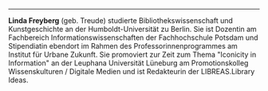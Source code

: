 ---
**Linda Freyberg** (geb. Treude) studierte Bibliothekswissenschaft und Kunstgeschichte an der Humboldt-Universität zu Berlin. Sie ist Dozentin am Fachbereich Informationswissenschaften der Fachhochschule Potsdam und Stipendiatin ebendort im Rahmen des Professorinnenprogrammes am Institut für Urbane Zukunft. Sie promoviert zur Zeit zum Thema "Iconicity in Information" an der Leuphana Universität Lüneburg am Promotionskolleg Wissenskulturen / Digitale Medien und ist Redakteurin der LIBREAS.Library Ideas.